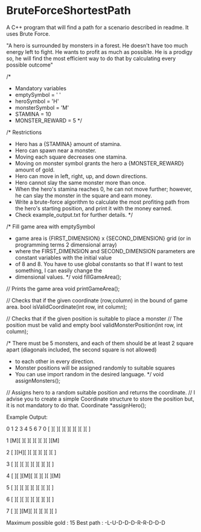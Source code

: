 # BruteForceShortestPath
A C++ program that will find a path for a scenario described in readme. It uses Brute Force.

"A hero is surrounded by monsters in a forest. He doesn't have too much energy left to fight.
 He wants to profit as much as possible. He is a prodigy so, he will find the most efficient way to do that
 by calculating every possible outcome"


/*
 * Mandatory variables
 * emptySymbol = ' '
 * heroSymbol = 'H'
 * monsterSymbol = 'M'
 * STAMINA = 10
 * MONSTER_REWARD = 5
*/

/* Restrictions
 * Hero has a {STAMINA} amount of stamina.
 * Hero can spawn near a monster.
 * Moving each square decreases one stamina.
 * Moving on monster symbol grants the hero a {MONSTER_REWARD} amount of gold.
 * Hero can move in left, right, up, and down directions.
 * Hero cannot slay the same monster more than once.
 * When the hero's stamina reaches 0, he can not move further; however, he can slay the monster in the square and earn money.
 * Write a brute-force algorithm to calculate the most profiting path from the hero's starting position, and print it with the money earned.
 * Check example_output.txt for further details.
*/

/* Fill game area with emptySymbol
 * game area is {FIRST_DIMENSION} x {SECOND_DIMENSION} grid (or in programming terms 2 dimensional array)
 *  where the FIRST_DIMENSION and SECOND_DIMENSION parameters are constant variables with the initial value
 *  of 8 and 8. You have to use global constants so that If I want to test something, I can easily change the
 * dimensional values.
*/
void fillGameArea();

// Prints the game area
void printGameArea();

// Checks that if the given coordinate (row,column) in the bound of game area.
bool isValidCoordinate(int row, int column);

// Checks that if the given position is suitable to place a monster
// The position must be valid and empty
bool validMonsterPosition(int row, int column);


/* There must be 5 monsters, and each of them should be at least 2 square apart (diagonals included, the second square is not allowed)
 * to each other in every direction.
 * Monster positions will be assigned randomly to suitable squares
 * You can use import random in the desired language.
*/
void assignMonsters();

// Assigns hero to a random suitable position and returns the coordinate.
// I advise you to create a simple Coordinate structure to store the position but, it is not mandatory to do that.
Coordinate *assignHero();


Example Output:

   0  1  2  3  4  5  6  7
0 [ ][ ][ ][ ][ ][ ][ ][ ]

1 [M][ ][ ][ ][ ][ ][ ][M]

2 [ ][H][ ][ ][ ][ ][ ][ ]

3 [ ][ ][ ][ ][ ][ ][ ][ ]

4 [ ][ ][M][ ][ ][ ][ ][M]

5 [ ][ ][ ][ ][ ][ ][ ][ ]

6 [ ][ ][ ][ ][ ][ ][ ][ ]

7 [ ][ ][M][ ][ ][ ][ ][ ]

Maximum possible gold  : 15
Best path : -L-U-D-D-D-R-R-D-D-D
